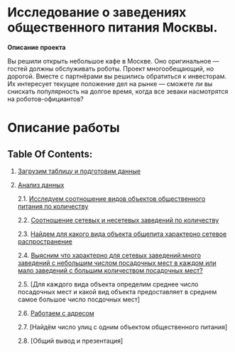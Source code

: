 # Исследование о заведениях общественного питания Москвы.


**Описание проекта**


Вы решили открыть небольшое кафе в Москве. Оно оригинальное — гостей должны обслуживать роботы. Проект многообещающий, но дорогой. Вместе с партнёрами вы решились обратиться к инвесторам. Их интересует текущее положение дел на рынке — сможете ли вы снискать популярность на долгое время, когда все зеваки насмотрятся на роботов-официантов?

# Описание работы
## Table Of Contents:
1. [Загрузим таблицу и подготовим данные](#first-bullet)
2. [Анализ данных](#second-bullet)

    2.1. [Исследуем соотношение видов объектов общественного питания по количеству](#t3)
    
    2.2. [Соотношение сетевых и несетевых заведений по количеству](#t4)
    
    2.3. [Найдем для какого вида объекта общепита характерно сетевое распространение](#t5)
    
    2.4. [Выясним что характерно для сетевых заведений:много заведений с небольшим числом посадочных мест в каждом или мало заведений с большим количеством посадочных мест? ](#t6)
    
    2.5. [Для каждого вида объекта определим среднее число посадочных мест и какой вид объекта предоставляет в среднем самое большое число посдочных мест]
    
    2.6. [Работаем с адресом](#t8)
    
    2.7. [Найдём число улиц с одним объектом общественного питания]
    
    2.8. [Общий вывод и презентация]
